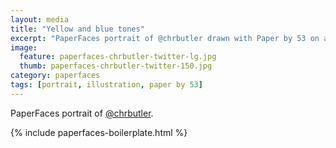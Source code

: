 ```yaml
---
layout: media
title: "Yellow and blue tones"
excerpt: "PaperFaces portrait of @chrbutler drawn with Paper by 53 on an iPad."
image: 
  feature: paperfaces-chrbutler-twitter-lg.jpg
  thumb: paperfaces-chrbutler-twitter-150.jpg
category: paperfaces
tags: [portrait, illustration, paper by 53]
---
```


PaperFaces portrait of [@chrbutler](http://twitter.com/chrbutler).

{% include paperfaces-boilerplate.html %}